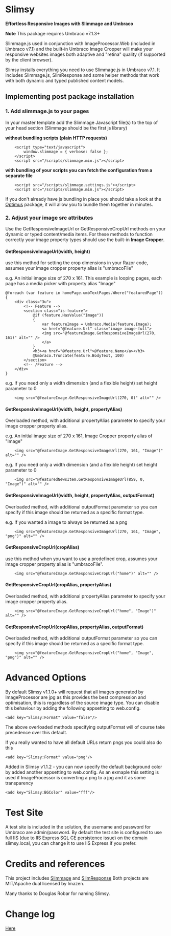 Slimsy
============
**Effortless Responsive Images with Slimmage and Umbraco**

**Note** This package requires Umbraco v7.1.3+

Slimmage.js used in conjunction with ImageProcessor.Web (included in Umbraco v7.1) and the built-in Umbraco Image Cropper will make your responsive websites images both adaptive and "retina" quality (if supported by the client browser).

Slimsy installs everything you need to use Slimmage.js in Umbraco v7.1. It includes Slimmage.js, SlimResponse and some helper methods that work with both dynamic and typed published content models.


## Implementing post package installation

### 1. Add slimmage.js to your pages

In your master template add the Slimmage Javascript file(s) to the top of your head section (Slimmage should be the first js library)

**without bundling scripts (plain HTTP requests)**

```
	<script type="text/javascript">
		window.slimmage = { verbose: false };
	</script>
	<script src="/scripts/slimmage.min.js"></script>
```

**with bundling of your scripts you can fetch the configuration from a separate file**

    	<script src="/scripts/slimmage.settings.js"></script>
    	<script src="/scripts/slimmage.min.js"></script>

If you don't already have js bundling in place you should take a look at the [Optimus](http://our.umbraco.org/projects/developer-tools/optimus) package, it will allow you to bundle them together in minutes.

### 2. Adjust your image src attributes

Use the GetResponsiveImageUrl or GetResponsiveCropUrl methods on your dynamic or typed content/media items. For these methods to function correctly your image property types should use the built-in **Image Cropper**.

#### GetResponsiveImageUrl(width, height)
use this method for setting the crop dimensions in your Razor code, assumes your image cropper property alias is "umbracoFile"

e.g. An initial image size of 270 x 161. This example is looping pages, each page has a media picker with property alias "Image"

    @foreach (var feature in homePage.umbTextPages.Where("featuredPage"))
    {
        <div class="3u">
            <!-- Feature -->
            <section class="is-feature">
                @if (feature.HasValue("Image"))
                {
                    var featureImage = Umbraco.Media(feature.Image);
                    <a href="@feature.Url" class="image image-full">
					<img src="@featureImage.GetResponsiveImageUrl(270, 161)" alt="" />
					</a>
                }
                <h3><a href="@feature.Url">@feature.Name</a></h3>
                @Umbraco.Truncate(feature.BodyText, 100)
            </section>
            <!-- /Feature -->
        </div>
    }

e.g. If you need only a width dimension (and a flexible height) set height parameter to 0

		<img src="@featureImage.GetResponsiveImageUrl(270, 0)" alt="" />

#### GetResponsiveImageUrl(width, height, propertyAlias)
Overloaded method, with additional propertyAlias parameter to specify your image cropper property alias.


e.g. An initial image size of 270 x 161, Image Cropper property alias of "Image"

		<img src="@featureImage.GetResponsiveImageUrl(270, 161, "Image")" alt="" />

e.g. If you need only a width dimension (and a flexible height) set height parameter to 0

		<img src="@featuredNewsItem.GetResponsiveImageUrl(859, 0, "Image")" alt="" />

#### GetResponsiveImageUrl(width, height, propertyAlias, outputFormat)
Overloaded method, with additional outputFormat parameter so you can specify if this image should be returned as a specific format type.

e.g. If you wanted a image to always be returned as a png

		<img src="@featureImage.GetResponsiveImageUrl(270, 161, "Image", "png")" alt="" />

#### GetResponsiveCropUrl(cropAlias)
use this method when you want to use a predefined crop, assumes your image cropper property alias is "umbracoFile".

		<img src="@featureImage.GetResponsiveCropUrl("home")" alt="" />

#### GetResponsiveCropUrl(cropAlias, propertyAlias)
Overloaded method, with additional propertyAlias parameter to specify your image cropper property alias.

		<img src="@featureImage.GetResponsiveCropUrl("home", "Image")" alt="" />

#### GetResponsiveCropUrl(cropAlias, propertyAlias, outputFormat)
Overloaded method, with additional outputFormat parameter so you can specify if this image should be returned as a specific format type.

		<img src="@featureImage.GetResponsiveCropUrl("home", "Image", "png")" alt="" />

# Advanced Options

By default Slimsy v1.1.0+ will request that all images generated by ImageProcessor are jpg as this provides the best compression and optimisation, this is regardless of the source image type. You can disable this behaviour by adding the following appsetting to web.config.

    <add key="Slimsy:Format" value="false"/>

The above overloaded methods specifying outputFormat will of course take precedence over this default.

If you really wanted to have all default URLs return pngs you could also do this

    <add key="Slimsy:Format" value="png"/>

Added in Slimsy v1.1.2 - you can now specify the default background color by added another appsetting to web.config. As an exmaple this setting is used if ImageProcessor is converting a png to a jpg and it as some transparency

	<add key="Slimsy:BGColor" value="fff"/>

# Test Site

A test site is included in the solution, the username and password for Umbraco are admin/password.
By default the test site is configured to use full IIS (due to IIS Express SQL CE persistence issue) on the domain slimsy.local, you can change it to use IIS Express if you prefer.

# Credits and references

This project includes [Slimmage](https://github.com/imazen/slimmage) and [SlimResponse](https://github.com/imazen/slimresponse) Both projects are MIT/Apache dual licensed by Imazen.

Many thanks to Douglas Robar for naming Slimsy.

# Change log

[Here](Changelog.md)